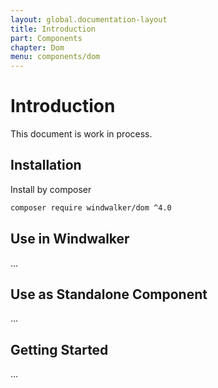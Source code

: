 ```yaml
---
layout: global.documentation-layout
title: Introduction
part: Components
chapter: Dom
menu: components/dom
---
```


# Introduction

This document is work in process.

## Installation

Install by composer

```bash
composer require windwalker/dom ^4.0
```

## Use in Windwalker

...

## Use as Standalone Component

...

## Getting Started

...
